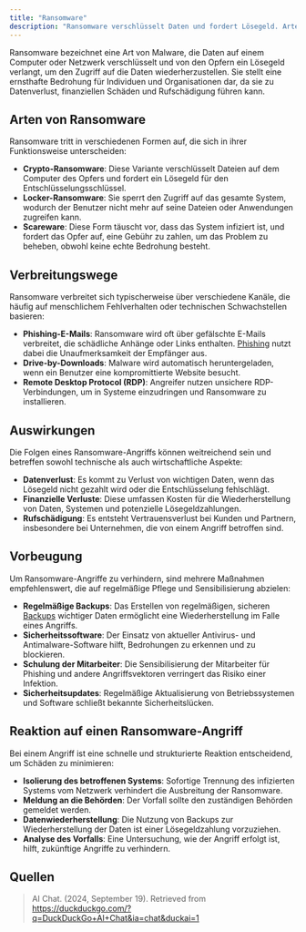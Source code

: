 ```yaml
---
title: "Ransomware"
description: "Ransomware verschlüsselt Daten und fordert Lösegeld. Arten wie Crypto- und Locker-Ransomware verbreiten sich via Phishing. Vorbeugung durch Backups, Sicherheit und Schulung; Reaktion mit Isolation und Wiederherstellung."
---
```


Ransomware bezeichnet eine Art von Malware, die Daten auf einem Computer oder Netzwerk verschlüsselt und von den Opfern ein Lösegeld verlangt, um den Zugriff auf die Daten wiederherzustellen. Sie stellt eine ernsthafte Bedrohung für Individuen und Organisationen dar, da sie zu Datenverlust, finanziellen Schäden und Rufschädigung führen kann.

## Arten von Ransomware

Ransomware tritt in verschiedenen Formen auf, die sich in ihrer Funktionsweise unterscheiden:

- **Crypto-Ransomware**: Diese Variante verschlüsselt Dateien auf dem Computer des Opfers und fordert ein Lösegeld für den Entschlüsselungsschlüssel.
- **Locker-Ransomware**: Sie sperrt den Zugriff auf das gesamte System, wodurch der Benutzer nicht mehr auf seine Dateien oder Anwendungen zugreifen kann.
- **Scareware**: Diese Form täuscht vor, dass das System infiziert ist, und fordert das Opfer auf, eine Gebühr zu zahlen, um das Problem zu beheben, obwohl keine echte Bedrohung besteht.

## Verbreitungswege

Ransomware verbreitet sich typischerweise über verschiedene Kanäle, die häufig auf menschlichem Fehlverhalten oder technischen Schwachstellen basieren:

- **Phishing-E-Mails**: Ransomware wird oft über gefälschte E-Mails verbreitet, die schädliche Anhänge oder Links enthalten. [Phishing](/open-fidup/lerninhalte/phishing) nutzt dabei die Unaufmerksamkeit der Empfänger aus.
- **Drive-by-Downloads**: Malware wird automatisch heruntergeladen, wenn ein Benutzer eine kompromittierte Website besucht.
- **Remote Desktop Protocol (RDP)**: Angreifer nutzen unsichere RDP-Verbindungen, um in Systeme einzudringen und Ransomware zu installieren.

## Auswirkungen

Die Folgen eines Ransomware-Angriffs können weitreichend sein und betreffen sowohl technische als auch wirtschaftliche Aspekte:

- **Datenverlust**: Es kommt zu Verlust von wichtigen Daten, wenn das Lösegeld nicht gezahlt wird oder die Entschlüsselung fehlschlägt.
- **Finanzielle Verluste**: Diese umfassen Kosten für die Wiederherstellung von Daten, Systemen und potenzielle Lösegeldzahlungen.
- **Rufschädigung**: Es entsteht Vertrauensverlust bei Kunden und Partnern, insbesondere bei Unternehmen, die von einem Angriff betroffen sind.

## Vorbeugung

Um Ransomware-Angriffe zu verhindern, sind mehrere Maßnahmen empfehlenswert, die auf regelmäßige Pflege und Sensibilisierung abzielen:

- **Regelmäßige Backups**: Das Erstellen von regelmäßigen, sicheren [Backups](/open-fidup/lerninhalte/backup) wichtiger Daten ermöglicht eine Wiederherstellung im Falle eines Angriffs.
- **Sicherheitssoftware**: Der Einsatz von aktueller Antivirus- und Antimalware-Software hilft, Bedrohungen zu erkennen und zu blockieren.
- **Schulung der Mitarbeiter**: Die Sensibilisierung der Mitarbeiter für Phishing und andere Angriffsvektoren verringert das Risiko einer Infektion.
- **Sicherheitsupdates**: Regelmäßige Aktualisierung von Betriebssystemen und Software schließt bekannte Sicherheitslücken.

## Reaktion auf einen Ransomware-Angriff

Bei einem Angriff ist eine schnelle und strukturierte Reaktion entscheidend, um Schäden zu minimieren:

- **Isolierung des betroffenen Systems**: Sofortige Trennung des infizierten Systems vom Netzwerk verhindert die Ausbreitung der Ransomware.
- **Meldung an die Behörden**: Der Vorfall sollte den zuständigen Behörden gemeldet werden.
- **Datenwiederherstellung**: Die Nutzung von Backups zur Wiederherstellung der Daten ist einer Lösegeldzahlung vorzuziehen.
- **Analyse des Vorfalls**: Eine Untersuchung, wie der Angriff erfolgt ist, hilft, zukünftige Angriffe zu verhindern.

## Quellen

> AI Chat. (2024, September 19). Retrieved from https://duckduckgo.com/?q=DuckDuckGo+AI+Chat&ia=chat&duckai=1
